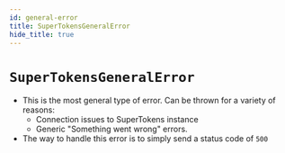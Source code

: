 ```yaml
---
id: general-error
title: SuperTokensGeneralError
hide_title: true
---
```


# ```SuperTokensGeneralError```

- This is the most general type of error. Can be thrown for a variety of reasons:
    - Connection issues to SuperTokens instance
    - Generic "Something went wrong" errors.
- The way to handle this error is to simply send a status code of `500`
